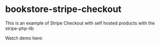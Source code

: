 # bookstore-stripe-checkout

 This is an example of Stripe Checkout with self hosted products with the stripe-php-lib

Watch demo here: